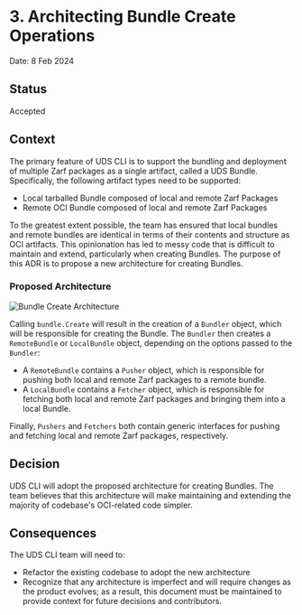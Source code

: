 # 3. Architecting Bundle Create Operations

Date: 8 Feb 2024

## Status
Accepted

## Context
The primary feature of UDS CLI is to support the bundling and deployment of multiple Zarf packages as a single artifact, called a UDS Bundle. Specifically, the following artifact types need to be supported:

- Local tarballed Bundle composed of local and remote Zarf Packages
- Remote OCI Bundle composed of local and remote Zarf Packages

To the greatest extent possible, the team has ensured that local bundles and remote bundles are identical in terms of their contents and structure as OCI artifacts. This opinionation has led to messy code that is difficult to maintain and extend, particularly when creating Bundles. The purpose of this ADR is to propose a new architecture for creating Bundles.


### Proposed Architecture
![Bundle Create Architecture](./../docs/.images/bundle-create-flow.png)

Calling `bundle.Create` will result in the creation of a `Bundler` object, which will be responsible for creating the Bundle. The `Bundler` then creates a `RemoteBundle` or `LocalBundle` object, depending on the options passed to the `Bundler`:

- A `RemoteBundle` contains a `Pusher` object, which is responsible for pushing both local and remote Zarf packages to a remote bundle.
- A `LocalBundle` contains a `Fetcher` object, which is responsible for fetching both local and remote Zarf packages and bringing them into a local Bundle.

Finally, `Pushers` and `Fetchers` both contain generic interfaces for pushing and fetching local and remote Zarf packages, respectively.

## Decision
UDS CLI will adopt the proposed architecture for creating Bundles. The team believes that this architecture will make maintaining and extending the majority of codebase's OCI-related code simpler.

## Consequences
The UDS CLI team will need to:
- Refactor the existing codebase to adopt the new architecture
- Recognize that any architecture is imperfect and will require changes as the product evolves; as a result, this document must be maintained to provide context for future decisions and contributors.
